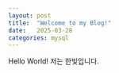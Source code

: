 ```yaml
---
layout: post
title:  "Welcome to my Blog!"
date:   2025-03-28
categories: mysql
---
```


Hello World! 저는 한빛입니다.